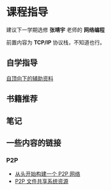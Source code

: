 # 课程指导

建议下一学期选修 **张靖宇** 老师的 **网络编程**

前置内容为 **TCP/IP** 协议栈，不知道也行。
## 自学指导

[自顶向下的辅助资料](https://wps.pearsoned.com/ecs_kurose_compnetw_6/)

## 书籍推荐

## 笔记

## 一些内容的链接

### P2P

- [从头开始构建一个 P2P 网络](https://www.infoq.cn/article/wUtQU3ij3xc9_RKr38fH)
- [P2P 文件共享系统资源](https://xorro-p2p.github.io/resources/)